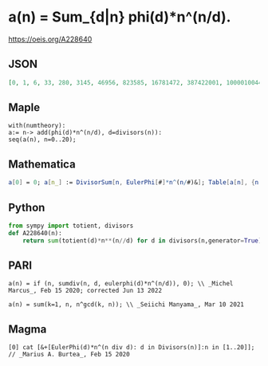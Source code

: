 # a\(n\) \= Sum\_\{d\|n\} phi\(d\)\*n^\(n/d\)\.
https://oeis.org/A228640
## JSON
```JSON
[0, 1, 6, 33, 280, 3145, 46956, 823585, 16781472, 387422001, 10000100440, 285311670721, 8916103479504, 302875106592409, 11112006930972780, 437893890382391745, 18446744078004651136, 827240261886336764449, 39346408075494964903956, 1978419655660313589124321]
```
## Maple
```Maple
with(numtheory):
a:= n-> add(phi(d)*n^(n/d), d=divisors(n)):
seq(a(n), n=0..20);
```
## Mathematica
```Mathematica
a[0] = 0; a[n_] := DivisorSum[n, EulerPhi[#]*n^(n/#)&]; Table[a[n], {n, 0, 20}] (* _Jean-François Alcover_, Mar 21 2017 *)
```
## Python
```Python
from sympy import totient, divisors
def A228640(n):
    return sum(totient(d)*n**(n//d) for d in divisors(n,generator=True)) # _Chai Wah Wu_, Feb 15 2020
```
## PARI
```PARI
a(n) = if (n, sumdiv(n, d, eulerphi(d)*n^(n/d)), 0); \\ _Michel Marcus_, Feb 15 2020; corrected Jun 13 2022
```
```PARI
a(n) = sum(k=1, n, n^gcd(k, n)); \\ _Seiichi Manyama_, Mar 10 2021
```
## Magma
```Magma
[0] cat [&+[EulerPhi(d)*n^(n div d): d in Divisors(n)]:n in [1..20]]; // _Marius A. Burtea_, Feb 15 2020
```
